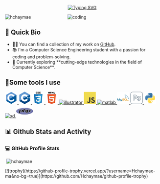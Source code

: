 <p align="center">
<a href="https://git.io/typing-svg"><img src="https://readme-typing-svg.demolab.com?font=Fira+Code&weight=700&size=30&pause=1000&color=0048BA&center=true&vCenter=true&width=500&lines=Hey%2C+I'm+Hamdoune+Chaymae;A+computer+Science+Student" alt="Typing SVG" /></a>
</p>
<img align="right" alt="coding" width=300 src="https://miro.medium.com/max/1400/1*qdAW1TjCN57h1lbuuzvchg.gif" >


<p align="left"> <img src="https://komarev.com/ghpvc/?username=hchaymae&label=Profile%20views&color=0e75b6&style=flat" alt="hchaymae" /> </p>


<summary><h2>🌟 Quick Bio</h2></summary>
<ul>
<li>👩‍💻 You can find a collection of my work on <a href="https://github.com/Hchaymae">GitHub</a>.</li>

<li>📚 I'm a Computer Science Engineering student with a passion for coding and problem-solving.</li>

<li>🌱 Currently exploring **cutting-edge technologies in the field of Computer Science**.</li>
</ul>


<summary><h2 align="left">🚀Some tools I use</h2></summary>
<p align="left"> <a href="https://www.cprogramming.com/" target="_blank" rel="noreferrer"> <img src="https://raw.githubusercontent.com/devicons/devicon/master/icons/c/c-original.svg" alt="c" width="40" height="40"/> </a> <a href="https://www.w3schools.com/cpp/" target="_blank" rel="noreferrer"> <img src="https://raw.githubusercontent.com/devicons/devicon/master/icons/cplusplus/cplusplus-original.svg" alt="cplusplus" width="40" height="40"/> </a> <a href="https://www.w3schools.com/css/" target="_blank" rel="noreferrer"> <img src="https://raw.githubusercontent.com/devicons/devicon/master/icons/css3/css3-original-wordmark.svg" alt="css3" width="40" height="40"/> </a> <a href="https://www.w3.org/html/" target="_blank" rel="noreferrer"> <img src="https://raw.githubusercontent.com/devicons/devicon/master/icons/html5/html5-original-wordmark.svg" alt="html5" width="40" height="40"/> </a> <a href="https://www.adobe.com/in/products/illustrator.html" target="_blank" rel="noreferrer"> <img src="https://www.vectorlogo.zone/logos/adobe_illustrator/adobe_illustrator-icon.svg" alt="illustrator" width="40" height="40"/> </a> <a href="https://developer.mozilla.org/en-US/docs/Web/JavaScript" target="_blank" rel="noreferrer"> <img src="https://raw.githubusercontent.com/devicons/devicon/master/icons/javascript/javascript-original.svg" alt="javascript" width="40" height="40"/> </a> <a href="https://www.mathworks.com/" target="_blank" rel="noreferrer"> <img src="https://upload.wikimedia.org/wikipedia/commons/2/21/Matlab_Logo.png" alt="matlab" width="40" height="40"/> </a> <a href="https://www.mysql.com/" target="_blank" rel="noreferrer"> <img src="https://raw.githubusercontent.com/devicons/devicon/master/icons/mysql/mysql-original-wordmark.svg" alt="mysql" width="40" height="40"/> </a> <a href="https://www.photoshop.com/en" target="_blank" rel="noreferrer"> <img src="https://raw.githubusercontent.com/devicons/devicon/master/icons/photoshop/photoshop-line.svg" alt="photoshop" width="40" height="40"/> </a> <a href="https://www.python.org" target="_blank" rel="noreferrer"> <img src="https://raw.githubusercontent.com/devicons/devicon/master/icons/python/python-original.svg" alt="python" width="40" height="40"/> </a> <a href="https://www.adobe.com/products/xd.html" target="_blank" rel="noreferrer"> <img src="https://cdn.worldvectorlogo.com/logos/adobe-xd.svg" alt="xd" width="40" height="40"/> </a> 
<img src="https://raw.githubusercontent.com/devicons/devicon/master/icons/php/php-original.svg" alt="php" width="55" height="41" /></p>


  <summary><h2>📊 Github Stats and Activity</h2></summary>
   
   <h3>💻 GitHub Profile Stats</h3>
   <p>&nbsp;<img align="center" src="https://github-readme-stats.vercel.app/api?username=hchaymae&show_icons=true&locale=en" alt="hchaymae" /></p>
   [![trophy](https://github-profile-trophy.vercel.app/?username=Hchaymae-ma&no-bg=true)](https://github.com/Hchaymae/github-profile-trophy)

  
